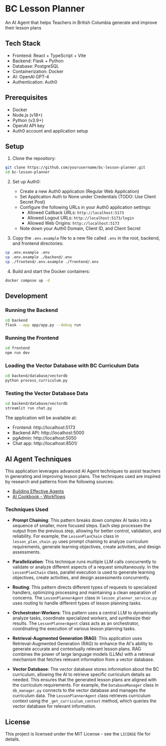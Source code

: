 # BC Lesson Planner

An AI Agent that helps Teachers in British Columbia generate and improve their lesson plans

## Tech Stack

- Frontend: React + TypeScript + Vite
- Backend: Flask + Python
- Database: PostgreSQL
- Containerization: Docker
- AI: OpenAI GPT-4
- Authentication: Auth0

## Prerequisites

- Docker
- Node.js (v18+)
- Python (v3.9+)
- OpenAI API key
- Auth0 account and application setup

## Setup

1. Clone the repository:
```sh
git clone https://github.com/yourusername/bc-lesson-planner.git
cd bc-lesson-planner
```

2. Set up Auth0:
   - Create a new Auth0 application (Regular Web Application)
   - Set Application Auth to None under Credentials (TODO: Use Client Secret Post)
   - Configure the following URLs in your Auth0 application settings:
     - Allowed Callback URLs: `http://localhost:5173`
     - Allowed Logout URLs: `http://localhost:5173/login`
     - Allowed Web Origins: `http://localhost:5173`
   - Note down your Auth0 Domain, Client ID, and Client Secret

3. Copy the `.env.example` file to a new file called `.env` in the root, backend, and frontend directories:
```sh
cp .env.example .env
cp .env.example ./backend/.env
cp ./frontend/.env.example ./frontend/.env
```

4. Build and start the Docker containers:
```sh
docker compose up -d
```

## Development

### Running the Backend

```sh
cd backend
flask --app app/app.py --debug run
```

### Running the Frontend

```sh
cd frontend
npm run dev
```

### Loading the Vector Database with BC Curriculum Data

```sh
cd backend/database/vectordb
python process_curriculum.py
```

### Testing the Vector Database Data

```sh
cd backend/database/vectordb
streamlit run chat.py
```

The application will be available at:
- Frontend: http://localhost:5173
- Backend API: http://localhost:5000
- pgAdmin: http://localhost:5050
- Chat app: http://localhost:8501/

## AI Agent Techniques

This application leverages advanced AI Agent techniques to assist teachers in generating and improving lesson plans. The techniques used are inspired by research and patterns from the following sources:

- [Building Effective Agents](https://www.anthropic.com/research/building-effective-agents)
- [AI Cookbook - Workflows](https://github.com/daveebbelaar/ai-cookbook/tree/main/patterns/workflows)

### Techniques Used

- **Prompt Chaining**: This pattern breaks down complex AI tasks into a sequence of smaller, more focused steps. Each step processes the output from the previous step, allowing for better control, validation, and reliability. For example, the `LessonPlanChain` class in `lesson_plan_chain.py` uses prompt chaining to analyze curriculum requirements, generate learning objectives, create activities, and design assessments.

- **Parallelization**: This technique runs multiple LLM calls concurrently to validate or analyze different aspects of a request simultaneously. In the `LessonPlanChain` class, parallel execution is used to generate learning objectives, create activities, and design assessments concurrently.

- **Routing**: This pattern directs different types of requests to specialized handlers, optimizing processing and maintaining a clean separation of concerns. The `LessonPlannerAgent` class in `lesson_planner_service.py` uses routing to handle different types of lesson planning tasks.

- **Orchestrator-Workers**: This pattern uses a central LLM to dynamically analyze tasks, coordinate specialized workers, and synthesize their results. The `LessonPlannerAgent` class acts as an orchestrator, coordinating the execution of various lesson planning tasks.

- **Retrieval-Augmented Generation (RAG)**: This application uses Retrieval-Augmented Generation (RAG) to enhance the AI's ability to generate accurate and contextually relevant lesson plans. RAG combines the power of large language models (LLMs) with a retrieval mechanism that fetches relevant information from a vector database.

- **Vector Database**: The vector database stores information about the BC curriculum, allowing the AI to retrieve specific curriculum details as needed. This ensures that the generated lesson plans are aligned with the curriculum requirements. 
For example, the `DatabaseManager` class in `db_manager.py` connects to the vector database and manages the curriculum data. The `LessonPlannerAgent` class retrieves curriculum context using the `_get_curriculum_context` method, which queries the vector database for relevant information.


## License

This project is licensed under the MIT License - see the `LICENSE` file for details.
